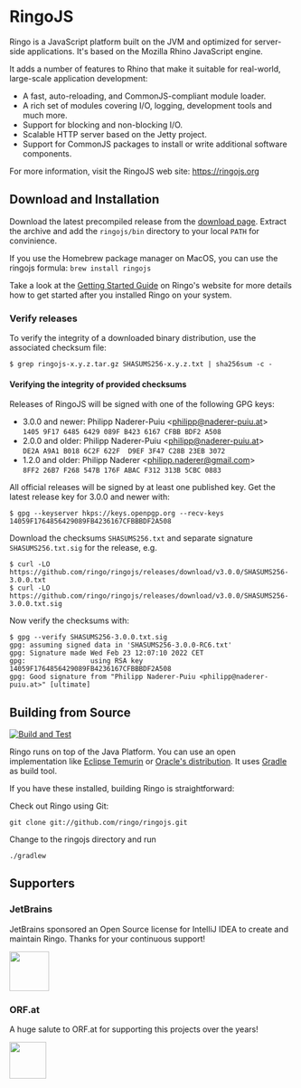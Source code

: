 # RingoJS

Ringo is a JavaScript platform built on the JVM and optimized for server-side applications.
It's based on the Mozilla Rhino JavaScript engine.

It adds a number of features to Rhino that make it suitable for real-world,
large-scale application development:

  * A fast, auto-reloading, and CommonJS-compliant module loader.
  * A rich set of modules covering I/O, logging, development tools
    and much more.
  * Support for blocking and non-blocking I/O.
  * Scalable HTTP server based on the Jetty project.
  * Support for CommonJS packages to install or write additional software
    components.

For more information, visit the RingoJS web site: <https://ringojs.org>

## Download and Installation

Download the latest precompiled release from the [download page](https://ringojs.org/download/). Extract the archive and add the `ringojs/bin` directory to your local `PATH` for convinience.

If you use the Homebrew package manager on MacOS, you can use the ringojs formula: `brew install ringojs`

Take a look at the [Getting Started Guide](https://ringojs.org/get_started/) on Ringo's website for more details
how to get started after you installed Ringo on your system.

### Verify releases

To verify the integrity of a downloaded binary distribution, use the associated checksum file:

```
$ grep ringojs-x.y.z.tar.gz SHASUMS256-x.y.z.txt | sha256sum -c -
```

#### Verifying the integrity of provided checksums

Releases of RingoJS will be signed with one of the following GPG keys:

* 3.0.0 and newer: Philipp Naderer-Puiu &lt;philipp@naderer-puiu.at&gt; <br> `1405 9F17 6485 6429 089F B423 6167 CFBB BDF2 A508`
* 2.0.0 and older: Philipp Naderer-Puiu &lt;philipp@naderer-puiu.at&gt; <br> `DE2A A9A1 B018 6C2F 622F  D9EF 3F47 C28B 23EB 3072`
* 1.2.0 and older: Philipp Naderer &lt;philipp.naderer@gmail.com&gt; <br> `8FF2 26B7 F268 547B 176F ABAC F312 313B 5CBC 0883`

All official releases will be signed by at least one published key.
Get the latest release key for 3.0.0 and newer with: 

```
$ gpg --keyserver hkps://keys.openpgp.org --recv-keys 14059F1764856429089FB4236167CFBBBDF2A508
```

Download the checksums `SHASUMS256.txt` and separate signature `SHASUMS256.txt.sig` for the release, e.g.

```
$ curl -LO https://github.com/ringo/ringojs/releases/download/v3.0.0/SHASUMS256-3.0.0.txt
$ curl -LO https://github.com/ringo/ringojs/releases/download/v3.0.0/SHASUMS256-3.0.0.txt.sig
```

Now verify the checksums with:

```
$ gpg --verify SHASUMS256-3.0.0.txt.sig
gpg: assuming signed data in 'SHASUMS256-3.0.0-RC6.txt'
gpg: Signature made Wed Feb 23 12:07:10 2022 CET
gpg:                using RSA key 14059F1764856429089FB4236167CFBBBDF2A508
gpg: Good signature from "Philipp Naderer-Puiu <philipp@naderer-puiu.at>" [ultimate]
```

## Building from Source

[![Build and Test](https://github.com/ringo/ringojs/actions/workflows/build-and-test.yaml/badge.svg?branch=master&event=push)](https://github.com/ringo/ringojs/actions/workflows/build-and-test.yaml)

Ringo runs on top of the Java Platform. You can use an open implementation like [Eclipse Temurin][EclipseTemurin] or [Oracle's distribution][OracleJava].
It uses [Gradle] as build tool.

[EclipseTemurin]: https://adoptium.net/ 
[OracleJava]: https://www.oracle.com/technetwork/java/javase/downloads/index.html
[Gradle]: https://gradle.org/

If you have these installed, building Ringo is straightforward:

Check out Ringo using Git:

    git clone git://github.com/ringo/ringojs.git

Change to the ringojs directory and run

    ./gradlew

## Supporters

### JetBrains

JetBrains sponsored an Open Source license for IntelliJ IDEA to create and maintain Ringo. Thanks for your continuous support!

<img src="https://ringojs.org/static/intellij.svg" height="70" alt="">

### ORF.at

A huge salute to ORF.at for supporting this projects over the years!

<img src="https://orf.at/mojo/1_4_1/storyserver//news/news/images/target_news.svg" height="65" alt="">

